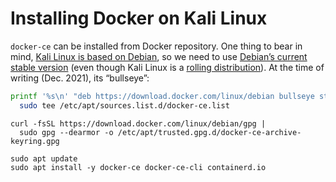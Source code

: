 # Installing Docker on Kali Linux

`docker-ce` can be installed from Docker repository. One thing to bear in mind, [Kali Linux is based on Debian](https://www.kali.org/docs/policy/kali-linux-relationship-with-debian/), so we need to use [Debian’s current stable version](https://www.debian.org/releases/stable/) (even though Kali Linux is a [rolling distribution](https://www.kali.org/docs/general-use/kali-branches/)). At the time of writing (Dec. 2021), its “bullseye”:

```bash
printf '%s\n' "deb https://download.docker.com/linux/debian bullseye stable" |
  sudo tee /etc/apt/sources.list.d/docker-ce.list
```

```console
curl -fsSL https://download.docker.com/linux/debian/gpg |
  sudo gpg --dearmor -o /etc/apt/trusted.gpg.d/docker-ce-archive-keyring.gpg
```

```console
sudo apt update
sudo apt install -y docker-ce docker-ce-cli containerd.io
```